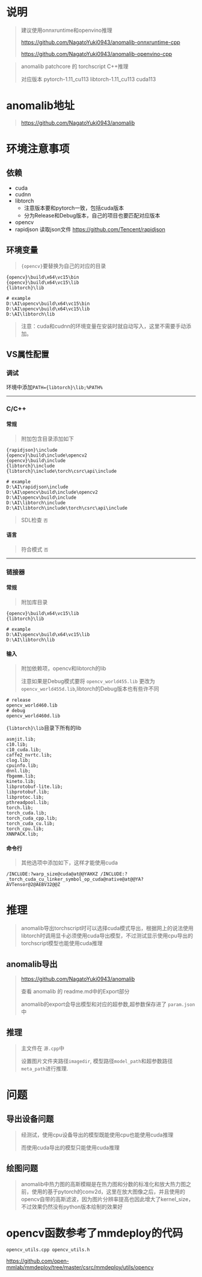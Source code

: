 # 说明

> 建议使用onnxruntime和openvino推理
> 
> https://github.com/NagatoYuki0943/anomalib-onnxruntime-cpp
> 
> https://github.com/NagatoYuki0943/anomalib-openvino-cpp

> anomalib patchcore 的 torchscript C++推理
>
> 对应版本 pytorch-1.11_cu113 libtorch-1.11_cu113 cuda113



# anomalib地址

> https://github.com/NagatoYuki0943/anomalib

# 环境注意事项

## 依赖

- cuda
- cudnn
- libtorch
  - 注意版本要和pytorch一致，包括cuda版本
  - 分为Release和Debug版本，自己的项目也要匹配对应版本
- opencv
- rapidjson 读取json文件 https://github.com/Tencent/rapidjson

## 环境变量

> `{opencv}`要替换为自己的对应的目录

```shell
{opencv}\build\x64\vc15\bin
{opencv}\build\x64\vc15\lib
{libtorch}\lib

# example
D:\AI\opencv\build\x64\vc15\bin
D:\AI\opencv\build\x64\vc15\lib
D:\AI\libtorch\lib
```

> 注意：cuda和cudnn的环境变量在安装时就自动写入，这里不需要手动添加。

## VS属性配置

### 调试

环境中添加`PATH={libtorch}\lib;%PATH%`

----

### C/C++

#### 常规

> 附加包含目录添加如下

```shell
{rapidjson}\include
{opencv}\build\include\opencv2
{opencv}\build\include
{libtorch}\include
{libtorch}\include\torch\csrc\api\include

# example
D:\AI\rapidjson\include
D:\AI\opencv\build\include\opencv2
D:\AI\opencv\build\include
D:\AI\libtorch\include
D:\AI\libtorch\include\torch\csrc\api\include
```

> SDL检查 `否`

#### 语言

> 符合模式 `否`

----

### 链接器

#### 常规

> 附加库目录

```shell
{opencv}\build\x64\vc15\lib
{libtorch}\lib

# example
D:\AI\opencv\build\x64\vc15\lib
D:\AI\libtorch\lib
```

#### 输入

> 附加依赖项，opencv和libtorch的lib
>
> 注意如果是Debug模式要将 `opencv_world455.lib` 更改为 `opencv_world455d.lib`,libtorch的Debug版本也有些许不同

```shell
# release
opencv_world460.lib
# debug
opencv_world460d.lib
```

`{libtorch}\lib`目录下所有的lib

```shell
asmjit.lib;
c10.lib;
c10_cuda.lib;
caffe2_nvrtc.lib;
clog.lib;
cpuinfo.lib;
dnnl.lib;
fbgemm.lib;
kineto.lib;
libprotobuf-lite.lib;
libprotobuf.lib;
libprotoc.lib;
pthreadpool.lib;
torch.lib;
torch_cuda.lib;
torch_cuda_cpp.lib;
torch_cuda_cu.lib;
torch_cpu.lib;
XNNPACK.lib;
```

#### 命令行

> 其他选项中添加如下，这样才能使用cuda
>
> 

```
/INCLUDE:?warp_size@cuda@at@@YAHXZ /INCLUDE:?_torch_cuda_cu_linker_symbol_op_cuda@native@at@@YA?AVTensor@2@AEBV32@@Z 
```

# 推理

> anomalib导出torchscript时可以选择cuda模式导出，根据网上的说法使用libtorch时调用显卡必须使用cuda导出模型，不过测试显示使用cpu导出的torchscript模型也能使用cuda推理

## anomalib导出

> https://github.com/NagatoYuki0943/anomalib
>
> 查看 anomalib 的 readme.md中的Export部分
>
> anomalib的export会导出模型和对应的超参数,超参数保存进了 `param.json` 中

## 推理

> 主文件在 `源.cpp`中
>
> 设置图片文件夹路径`imagedir`, 模型路径`model_path`和超参数路径`meta_path`进行推理.

# 问题

## 导出设备问题

> 经测试，使用cpu设备导出的模型既能使用cpu也能使用cuda推理
>
> 而使用cuda导出的模型只能使用cuda推理

## 绘图问题

> anomalib中热力图的高斯模糊是在热力图和分数的标准化和放大热力图之前，使用的基于pytorch的conv2d，这里在放大图像之后，并且使用的opencv自带的高斯滤波，因为图片分辨率提高也因此增大了kernel_size，不过效果仍然没有python版本绘制的效果好



# opencv函数参考了mmdeploy的代码

`opencv_utils.cpp opencv_utils.h`

https://github.com/open-mmlab/mmdeploy/tree/master/csrc/mmdeploy/utils/opencv
